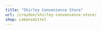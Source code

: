 ```yaml
---
title: "Shirley Convenience Store"
url: /croydon/shirley-convenience-store/
shop: Lebensmittel
---
```

